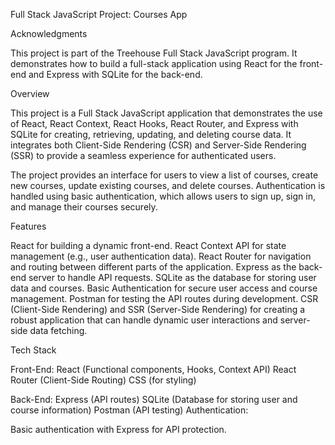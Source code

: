 Full Stack JavaScript Project: Courses App

Acknowledgments

This project is part of the Treehouse Full Stack JavaScript program. It demonstrates how to build a full-stack application using React for the front-end and Express with SQLite for the back-end.


Overview

This project is a Full Stack JavaScript application that demonstrates the use of React, React Context, React Hooks, React Router, and Express with SQLite for creating, retrieving, updating, and deleting course data. It integrates both Client-Side Rendering (CSR) and Server-Side Rendering (SSR) to provide a seamless experience for authenticated users.


The project provides an interface for users to view a list of courses, create new courses, update existing courses, and delete courses. Authentication is handled using basic authentication, which allows users to sign up, sign in, and manage their courses securely.


Features

React for building a dynamic front-end.
React Context API for state management (e.g., user authentication data).
React Router for navigation and routing between different parts of the application.
Express as the back-end server to handle API requests.
SQLite as the database for storing user data and courses.
Basic Authentication for secure user access and course management.
Postman for testing the API routes during development.
CSR (Client-Side Rendering) and SSR (Server-Side Rendering) for creating a robust application that can handle dynamic user interactions and server-side data fetching.

Tech Stack

Front-End:
React (Functional components, Hooks, Context API)
React Router (Client-Side Routing)
CSS (for styling)


Back-End:
Express (API routes)
SQLite (Database for storing user and course information)
Postman (API testing)
Authentication:

Basic authentication with Express for API protection.
